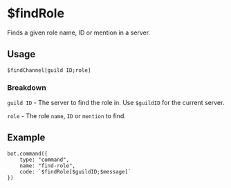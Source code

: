 # $findRole
Finds a given role name, ID or mention in a server.

## Usage
```$findChannel[guild ID;role]```

### Breakdown
`guild ID` - The server to find the role in. Use `$guildID` for the current server.

`role` - The role `name`, `ID` or `mention` to find.

## Example
```
bot.command({
    type: "command",
    name: "find-role",
    code: `$findRole[$guildID;$message]`
})
```

